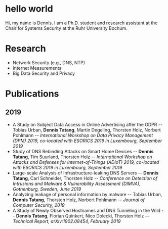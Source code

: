 # hello world

Hi, my name is Dennis. I am a Ph.D. student and research assistant at the Chair for Systems Security at the Ruhr University Bochum. 

# Research
- Network Security (e.g., DNS, NTP)
- Internet Measurements
- Big Data Security and Privacy

# Publications

## 2019

- A Study on Subject Data Access in Online Advertising after the GDPR --
Tobias Urban, **Dennis Tatang**, Martin Degeling, Thorsten Holz, Norbert Pohlmann -- 
*International Workshop on Data Privacy Management (DPM) 2019, co-located with ESORICS 2019 in Luxembourg, September 2019*
- Study of DNS Rebinding Attacks on Smart Home Devices --
**Dennis Tatang**, Tim Suurland, Thorsten Holz --
*International Workshop on Attacks and Defenses for Internet-of-Things (ADIoT) 2019, co-located with ESORICS 2019 in Luxembourg, September 2019*
- Large-scale Analysis of Infrastructure-leaking DNS Servers --
**Dennis Tatang**, Carl Schneider, Thorsten Holz --
*Conference on Detection of Intrusions and Malware & Vulnerability Assessment (DIMVA), Gothenburg, Sweden, June 2019*
- Analyzing leakage of personal information by malware --
Tobias Urban, **Dennis Tatang**, Thorsten Holz, Norbert Pohlmann --
*Journal of Computer Security, 2019*
- A Study of Newly Observed Hostnames and DNS Tunneling in the Wild --
**Dennis Tatang**, Florian Quinkert, Nico Dolecki, Thorsten Holz -- 
*Technical Report, arXiv:1902.08454, February 2019*
